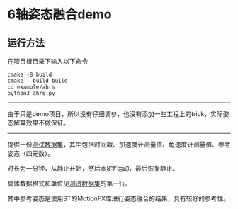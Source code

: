 # 6轴姿态融合demo

## 运行方法

在项目根目录下输入以下命令

```shell
cmake -B build 
cmake --build build
cd example/ahrs
python3 ahrs.py
```

---

由于只是demo项目，所以没有仔细调参，也没有添加一些工程上的trick，实际姿态解算效果不做保证。

---

提供一份[测试数据集](ahrs.txt)，其中包括时间戳、加速度计测量值、角速度计测量值、参考姿态（四元数）。

时长为一分钟，从静止开始，然后画8字运动，最后恢复静止。

具体数据格式和单位见[测试数据集](ahrs.txt)的第一行。

其中参考姿态是使用ST的MotionFX库进行姿态融合的结果，具有较好的参考性。

